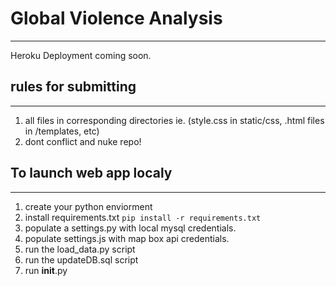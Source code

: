 # Global Violence Analysis
---
Heroku Deployment coming soon.


## rules for submitting
---
1. all files in corresponding directories ie. (style.css in static/css, .html files in /templates, etc)
2. dont conflict and nuke repo!

## To launch web app localy
---
1. create your python enviorment
2. install requirements.txt `pip install -r requirements.txt`
3. populate a settings.py with local mysql credentials.
4. populate settings.js with map box api credentials.
5. run the load_data.py script
6. run the updateDB.sql script
7. run __init__.py
